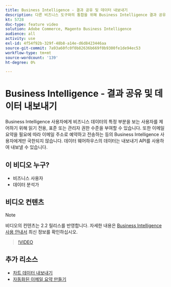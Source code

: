 ```yaml
---
title: Business Intelligence - 결과 공유 및 데이터 내보내기
description: 다른 비즈니스 도구와의 통합을 위해 Business Intelligence 결과 공유 및 데이터 내보내기에 대해 알아봅니다.
kt: 5728
doc-type: feature video
solution: Adobe Commerce, Magento Business Intelligence
audience: all
activity: use
exl-id: 4f54f92b-329f-48b8-a14e-d6d8423446aa
source-git-commit: 7a93a60fc0f0b82636b669f0b9300fe1de94ec53
workflow-type: tm+mt
source-wordcount: '139'
ht-degree: 0%

---
```


# Business Intelligence - 결과 공유 및 데이터 내보내기

Business Intelligence 사용자에게 비즈니스 데이터의 특정 부분을 보는 사용자를 제어하기 위해 읽기 전용, 표준 또는 관리자 권한 수준을 부여할 수 있습니다. 또한 이메일 요약을 필요에 따라 이메일 주소로 예약하고 전송하는 등의 Business Intelligence 사용자에게만 국한되지 않습니다. 데이터 웨어하우스의 데이터는 내보내기 API를 사용하여 내보낼 수 있습니다.

## 이 비디오 누구?

- 비즈니스 사용자
- 데이터 분석가

## 비디오 컨텐츠

>[!NOTE]
>
>비디오의 컨텐츠는 2.2 릴리스를 반영합니다. 자세한 내용은 [Business Intelligence 사용 안내서](https://docs.magento.com/mbi/) 최신 정보를 확인하십시오.

>[!VIDEO](https://video.tv.adobe.com/v/35983?quality=12&learn=on)

## 추가 리소스

- [차트 데이터 내보내기](https://docs.magento.com/mbi/data-user/export-data/exp-chart-dash.html)
- [자동화된 이메일 요약 만들기](https://docs.magento.com/mbi/data-user/export-data/email-summaries.html)

